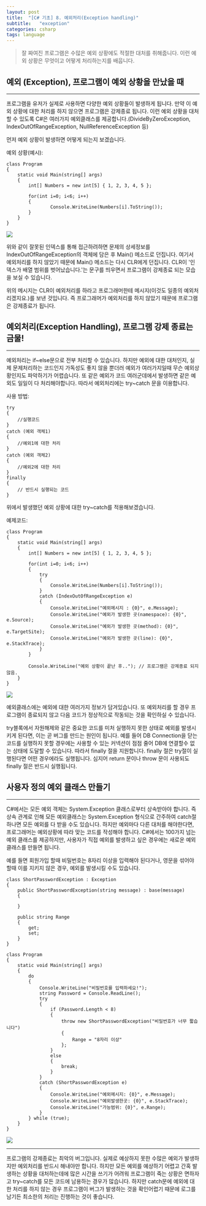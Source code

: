 ```yaml
---
layout: post
title:  "[C# 기초] 8. 예외처리(Exception handling)"
subtitle:   "exception"
categories: csharp
tags: language
---
```


> 잘 짜여진 프로그램은 수많은 예외 상황에도 적절한 대처를 취해줍니다. 이런 예외 상황은 무엇이고 어떻게 처리하는지를 배웁니다.

## 예외 (Exception), 프로그램이 예외 상황을 만났을 때
---

프로그램을 유저가 실제로 사용하면 다양한 예외 상황들이 발생하게 됩니다. 만약 이 예외 상황에 대한 처리를 하지 않으면 프로그램은 강제종료 됩니다. 이런 예외 상황을 대처할 수 있도록 C#은 여러가지 예외클래스를 제공합니다.(DivideByZeroException, IndexOutOfRangeException, NullReferenceException 등)

먼저 예외 상황이 발생하면 어떻게 되는지 보겠습니다.

예외 상황(예시):
```
class Program
{
    static void Main(string[] args)
    {
        int[] Numbers = new int[5] { 1, 2, 3, 4, 5 };

        for(int i=0; i<6; i++)
        {
                Console.WriteLine(Numbers[i].ToString());
        }
    }
}
```
![](https://laboputer.github.io/assets/img/csharp/07-1.PNG)

위와 같이 잘못된 인덱스를 통해 접근하려하면 문제의 상세정보를 IndexOutOfRangeException의 객체에 담은 후 Main() 메소드로 던집니다. 여기서 예외처리를 하지 않았기 때문에 Main() 메소드는 다시 CLR에게 던집니다. CLR이 '인덱스가 배열 범위를 벗어났습니다.'는 문구를 띄우면서 프로그램이 강제종료 되는 모습을 보실 수 있습니다.

위의 메시지는 CLR이 예외처리를 하라고 프로그래머한테 메시지(이것도 일종의 예외처리겠지요.)를 보낸 것입니다. 즉 프로그래머가 예외처리를 하지 않았기 때문에 프로그램은 강제종료가 됩니다.

## 예외처리(Exception Handling), 프로그램 강제 종료는 금물!
---

예외처리는 if~else문으로 전부 처리할 수 있습니다. 하지만 예외에 대한 대처인지, 실제 문제처리하는 코드인지 가독성도 좋지 않을 뿐더러 예외가 여러가지일때 무슨 예외상황인지도 파악하기가 어렵습니다. 또 같은 예외가 코드 여러군데에서 발생하면 같은 예외도 일일이 다 처리해야합니다. 따라서 예외처리에는 try~catch 문을 이용합니다.

사용 방법:
```
try
{
	//실행코드
}
catch (예외 객체1)
{
	//예외1에 대한 처리
}
catch (예외 객체2)
{
	//예외2에 대한 처리
}
finally
{
	// 반드시 실행되는 코드
}
```

위에서 발생했던 예외 상황에 대한 try~catch를 적용해보겠습니다.

예제코드:
```
class Program
{
    static void Main(string[] args)
    {
        int[] Numbers = new int[5] { 1, 2, 3, 4, 5 };

        for(int i=0; i<6; i++)
        {
            try
            {
                Console.WriteLine(Numbers[i].ToString());
            }
            catch (IndexOutOfRangeException e)
            {
                Console.WriteLine("예외메시지 : {0}", e.Message);
                Console.WriteLine("예외가 발생한 곳(namespace): {0}", e.Source);
                Console.WriteLine("예외가 발생한 곳(method): {0}", e.TargetSite);
                Console.WriteLine("예외가 발생한 곳(line): {0}", e.StackTrace);
            }
        }

        Console.WriteLine("예외 상황이 끝난 후.."); // 프로그램은 강제종료 되지 않음.
    }
}
```
![](https://laboputer.github.io/assets/img/csharp/07-2.PNG)

예외클래스에는 예외에 대한 여러가지 정보가 담겨있습니다. 또 예외처리를 할 경우 프로그램이 종료되지 않고 다음 코드가 정상적으로 작동되는 것을 확인하실 수 있습니다.

try블록에서 자원해제와 같은 중요한 코드를 미처 실행하지 못한 상태로 예외를 발생시키게 된다면, 이는 곧 버그를 만드는 원인이 됩니다. 예를 들어 DB Connection을 닫는 코드를 실행하지 못할 경우에는 사용할 수 있는 커넥션이 점점 줄어 DB에 연결할수 없는 상태에 도달할 수 있습니다. 따라서 finally 절을 지원합니다. finally 절은 try절이 실행된다면 어떤 경우에라도 실행됩니다. 심지어 return 문이나 throw 문이 사용되도 finally 절은 반드시 실행됩니다.

## 사용자 정의 예외 클래스 만들기
---

C#에서는 모든 예외 객체는 System.Exception 클래스로부터 상속받아야 합니다. 즉 상속 관계로 인해 모든 예외클래스는 System.Exception 형식으로 간주하여 catch절 하나면 모든 예외를 다 받을 수도 있습니다. 하지만 예외마다 다른 대처를 해야한다면, 프로그래머는 예외상황에 따라 맞는 코드를 작성해야 합니다. C#에서는 100가지 넘는 예외 클래스를 제공하지만, 사용자가 직접 예외를 발생하고 싶은 경우에는 새로운 예외 클래스를 만들면 됩니다.

예를 들면 회원가입 할때 비밀번호는 8자리 이상을 입력해야 된다거나, 영문을 섞어야 할때 이를 지키지 않은 경우, 예외를 발생시킬 수도 있습니다.

```
class ShortPasswordException : Exception
{
    public ShortPasswordException(string message) : base(message)
    {

    }

    public string Range
    {
        get;
        set;
    }
}

class Program
{
    static void Main(string[] args)
    {
        do
        {
            Console.WriteLine("비밀번호를 입력하세요!");
            string Password = Console.ReadLine();
            try
            {
                if (Password.Length < 8)
                {
                    throw new ShortPasswordException("비밀번호가 너무 짧습니다")
                    {
                        Range = "8자리 이상"
                    };
                }
                else
                {
                    break;
                }
            }
            catch (ShortPasswordException e)
            {
                Console.WriteLine("예외메시지: {0}", e.Message);
                Console.WriteLine("예외발생한곳: {0}", e.StackTrace);
                Console.WriteLine("가능범위: {0}", e.Range);
            }             
        } while (true);
    }
}
```
![](https://laboputer.github.io/assets/img/csharp/07-3.PNG)

---
프로그램의 강제종료는 최악의 버그입니다. 실제로 예상하지 못한 수많은 예외가 발생하지만 예외처리를 반드시 해내야만 합니다. 하지만 모든 예외를 예상하기 어렵고 간혹 발생하는 상황을 대처하는데에 많은 시간을 쓰기가 어려워 프로그램이 죽는 상황은 면하자고 try~catch를 모든 코드에 남용하는 경우가 많습니다. 하지만 catch문에 예외에 대한 처리를 하지 않는 경우 프로그램이 버그가 발생하는 것을 확인어렵기 때문에 로그를 남기든 최소한의 처리는 진행하는 것이 좋습니다.